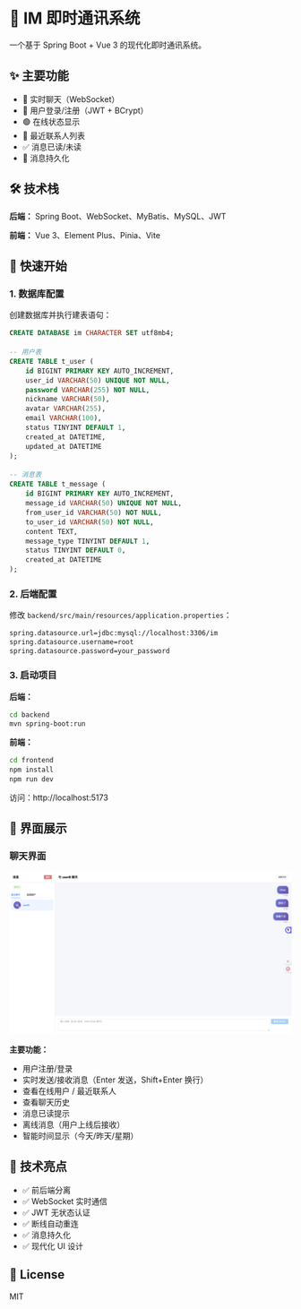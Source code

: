 # 💬 IM 即时通讯系统

一个基于 Spring Boot + Vue 3 的现代化即时通讯系统。

## ✨ 主要功能

- 💬 实时聊天（WebSocket）
- 🔐 用户登录/注册（JWT + BCrypt）
- 🟢 在线状态显示
- 📱 最近联系人列表
- ✅ 消息已读/未读
- 💾 消息持久化

## 🛠️ 技术栈

**后端：** Spring Boot、WebSocket、MyBatis、MySQL、JWT

**前端：** Vue 3、Element Plus、Pinia、Vite

## 🚀 快速开始

### 1. 数据库配置

创建数据库并执行建表语句：

```sql
CREATE DATABASE im CHARACTER SET utf8mb4;

-- 用户表
CREATE TABLE t_user (
    id BIGINT PRIMARY KEY AUTO_INCREMENT,
    user_id VARCHAR(50) UNIQUE NOT NULL,
    password VARCHAR(255) NOT NULL,
    nickname VARCHAR(50),
    avatar VARCHAR(255),
    email VARCHAR(100),
    status TINYINT DEFAULT 1,
    created_at DATETIME,
    updated_at DATETIME
);

-- 消息表
CREATE TABLE t_message (
    id BIGINT PRIMARY KEY AUTO_INCREMENT,
    message_id VARCHAR(50) UNIQUE NOT NULL,
    from_user_id VARCHAR(50) NOT NULL,
    to_user_id VARCHAR(50) NOT NULL,
    content TEXT,
    message_type TINYINT DEFAULT 1,
    status TINYINT DEFAULT 0,
    created_at DATETIME
);
```

### 2. 后端配置

修改 `backend/src/main/resources/application.properties`：

```properties
spring.datasource.url=jdbc:mysql://localhost:3306/im
spring.datasource.username=root
spring.datasource.password=your_password
```

### 3. 启动项目

**后端：**
```bash
cd backend
mvn spring-boot:run
```

**前端：**
```bash
cd frontend
npm install
npm run dev
```

访问：http://localhost:5173

## 📸 界面展示

### 聊天界面
![聊天界面](./screenshots/chat1.png)

**主要功能：**
- 用户注册/登录
- 实时发送/接收消息（Enter 发送，Shift+Enter 换行）
- 查看在线用户 / 最近联系人
- 查看聊天历史
- 消息已读提示
- 离线消息（用户上线后接收）
- 智能时间显示（今天/昨天/星期）

## 🎯 技术亮点

- ✅ 前后端分离
- ✅ WebSocket 实时通信
- ✅ JWT 无状态认证
- ✅ 断线自动重连
- ✅ 消息持久化
- ✅ 现代化 UI 设计

## 📝 License

MIT
